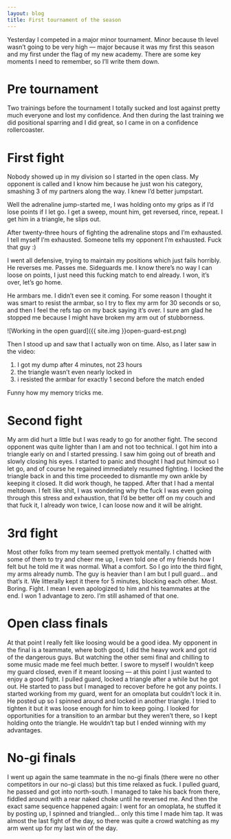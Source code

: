 ```yaml
---
layout: blog
title: First tournament of the season
---
```

Yesterday I competed in a major minor tournament. Minor because th level wasn’t going to be very high — major because it was my first this season and my first under the flag of my new academy. There are some key moments I need to remember, so I’ll write them down.

# Pre tournament
Two trainings before the tournament I totally sucked and lost against pretty much everyone and lost my confidence. And then during the last training we did positional sparring and I did great, so I came in on a confidence rollercoaster.

# First fight
Nobody showed up in my division so I started in the open class. My opponent is called and I know him because he just won his category, smashing 3 of my partners along the way. I knew I’d better jumpstart.

Well the adrenaline jump-started me, I was holding onto my grips as if I’d lose points if I let go. I get a sweep, mount him, get reversed, rince, repeat. I get him in a triangle, he slips out.

After twenty-three hours of fighting the adrenaline stops and I’m exhausted. I tell myself I’m exhausted. Someone tells my opponent I’m exhausted. Fuck that guy :)

I went all defensive, trying to maintain my positions which just fails horribly. He reverses me. Passes me. Sideguards me. I know there’s no way I can loose on points, I just need this fucking match to end already. I won, it’s over, let’s go home.

He armbars me. I didn’t even see it coming. For some reason I thought it was smart to resist the armbar, so I try to flex my arm for 30 seconds or so, and then I feel the refs tap on my back saying it’s over. I sure am glad he stopped me because I might have broken my arm out of stubborness.

![Working in the open guard]({{ site.img }}open-guard-est.png)

Then I stood up and saw that I actually won on time. Also, as I later saw in the video:
1. I got my dump after 4 minutes, not 23 hours
2. the triangle wasn’t even nearly locked in
3. i resisted the armbar for exactly 1 second before the match ended

Funny how my memory tricks me.

# Second fight
My arm did hurt a little but I was ready to go for another fight. The second opponent was quite lighter than I am and not too technical. I got him into a triangle early on  and I started pressing. I saw him going out of breath and slowly closing his eyes. I started to panic and thought I had put himout so I let go, and of course he regained immediately resumed fighting. I locked the triangle back in and this time proceeded to dismantle my own ankle by keeping it closed. It did work though, he tapped.
After that I had a mental meltdown. I felt like shit, I was wondering why the fuck I was even going through this stress and exhaustion, that I’d be better off on my couch and that fuck it, I already won twice, I can loose now and it will be alright.

# 3rd fight
Most other folks from my team seemed prettyok mentally. I chatted with some of them to try and cheer me up, I even told one of my friends how I felt but he told me it was normal. What a comfort.
So I go into the third fight, my arms already numb. The guy is heavier than I am but I pull guard… and that’s it. We litterally kept it there for 5 minutes, blocking each other. Most. Boring. Fight.
I mean I even apologized to him and his teammates at the end. I won 1 advantage to zero. I’m still ashamed of that one.

# Open class finals
At  that point I really felt like loosing would be a good idea. My opponent in the final is a teammate, where both good, I did the heavy work and got rid of the dangerous guys.
But watching the other semi final and chilling to some music made me feel much better. I swore to myself I wouldn’t keep my guard closed, even if it meant loosing — at this point I just wanted to enjoy a good fight.
I pulled guard, locked a triangle after a while but he got out. He started to pass but I managed to recover before he got any points. I started working from my guard, went for an omoplata but couldn’t lock it in. He posted up so I spinned around and locked in another triangle.
I tried to tighten it but it was loose enough for him to keep going. I looked for opportunities for a transition to an armbar but they weren’t there, so I kept holding onto the triangle. He wouldn’t tap but I ended winning with my advantages.

# No-gi finals
I went up again the same teammate in the no-gi finals (there were no other competitors in our no-gi class) but this time relaxed as fuck. I pulled guard, he passed and got into north-south. I managed to take his back from there, fiddled around with a rear naked choke until he reversed me.
And then the exact same sequence happened again: I went for an omoplata, he stuffed it by posting up, I spinned and triangled... only this time I made him tap. It was almost the last fight of the day, so there was quite a crowd watching as my arm went up for my last win of the day.
